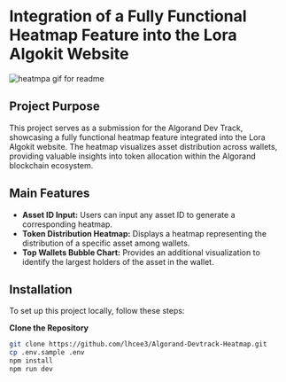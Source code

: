 # Integration of a Fully Functional Heatmap Feature into the Lora Algokit Website
![heatmpa gif for readme](https://github.com/user-attachments/assets/6bed5110-a9bf-498b-9dba-ee2c86000f86)

## Project Purpose

This project serves as a submission for the Algorand Dev Track, showcasing a fully functional heatmap feature integrated into the Lora Algokit website. The heatmap visualizes asset distribution across wallets, providing valuable insights into token allocation within the Algorand blockchain ecosystem.

## Main Features

- **Asset ID Input:** Users can input any asset ID to generate a corresponding heatmap.
- **Token Distribution Heatmap:** Displays a heatmap representing the distribution of a specific asset among wallets.
- **Top Wallets Bubble Chart:** Provides an additional visualization to identify the largest holders of the asset in the wallet.

## Installation

To set up this project locally, follow these steps:

**Clone the Repository**

```bash
git clone https://github.com/lhcee3/Algorand-Devtrack-Heatmap.git
cp .env.sample .env
npm install
npm run dev
```
